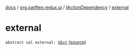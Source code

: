 [docs](../../index.md) / [org.swiften.redux.ui](../index.md) / [IActionDependency](index.md) / [external](./external.md)

# external

`abstract val external: `[`GExt`](index.md#GExt) [(source)](https://github.com/protoman92/KotlinRedux/tree/master/common/common-ui/src/main/kotlin/org/swiften/redux/ui/Injector.kt#L62)
